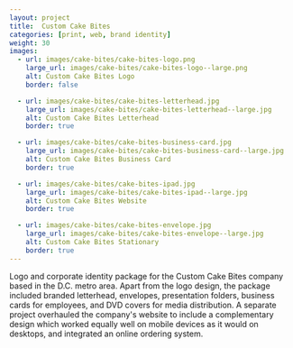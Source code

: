 ```yaml
---
layout: project
title:  Custom Cake Bites
categories: [print, web, brand identity]
weight: 30
images:
  - url: images/cake-bites/cake-bites-logo.png
    large_url: images/cake-bites/cake-bites-logo--large.png
    alt: Custom Cake Bites Logo
    border: false

  - url: images/cake-bites/cake-bites-letterhead.jpg
    large_url: images/cake-bites/cake-bites-letterhead--large.jpg
    alt: Custom Cake Bites Letterhead
    border: true

  - url: images/cake-bites/cake-bites-business-card.jpg
    large_url: images/cake-bites/cake-bites-business-card--large.jpg
    alt: Custom Cake Bites Business Card
    border: true

  - url: images/cake-bites/cake-bites-ipad.jpg
    large_url: images/cake-bites/cake-bites-ipad--large.jpg
    alt: Custom Cake Bites Website
    border: true

  - url: images/cake-bites/cake-bites-envelope.jpg
    large_url: images/cake-bites/cake-bites-envelope--large.jpg
    alt: Custom Cake Bites Stationary
    border: true
---
```


Logo and corporate identity package for the Custom Cake Bites company based in the D.C. metro area. Apart from the logo design, the package included branded letterhead, envelopes, presentation folders, business cards for employees, and DVD covers for media distribution. A separate project overhauled the company's website to include a complementary design which worked equally well on mobile devices as it would on desktops, and integrated an online ordering system.